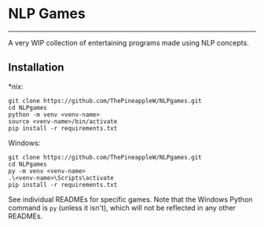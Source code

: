 # NLP Games

---

A very WIP collection of entertaining programs made using NLP concepts.

## Installation

\*nix:
```
git clone https://github.com/ThePineappleW/NLPgames.git
cd NLPgames
python -m venv <venv-name>
source <venv-name>/bin/activate
pip install -r requirements.txt
```

Windows:
```
git clone https://github.com/ThePineappleW/NLPgames.git
cd NLPgames
py -m venv <venv-name>
.\<venv-name>\Scripts\activate
pip install -r requirements.txt
```

See individual READMEs for specific games.
Note that the Windows Python command is `py` (unless it isn't), which will not be reflected in any other READMEs.

